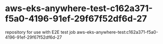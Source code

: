 # aws-eks-anywhere-test-c162a371-f5a0-4196-91ef-29f67f52df6d-27
repository for use with E2E test job aws-eks-anywhere-test:c162a371-f5a0-4196-91ef-29f67f52df6d-27
